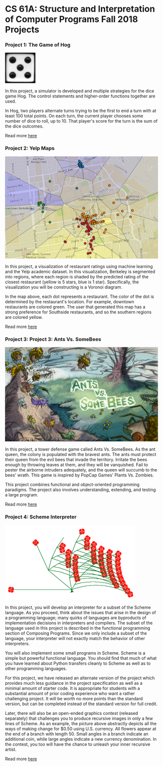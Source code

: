 # CS 61A: Structure and Interpretation of Computer Programs Fall 2018 Projects

### Project 1: The Game of Hog 
![alt text](https://github.com/weikhor/CS61A/blob/master/hog/die5.gif)

In this project, a simulator is developed and multiple strategies for the dice game Hog. The control statements and higher-order functions together are used.

In Hog, two players alternate turns trying to be the first to end a turn with at least 100 total points. On each turn, the current player chooses some number of dice to roll, up to 10. That player's score for the turn is 
the sum of the dice outcomes.

Read more [here](/CS61A/hog)

### Project 2: Yelp Maps
![alt text](https://github.com/weikhor/CS61A/blob/master/maps/voronoi.png)

In this project, a visualization of restaurant ratings using machine learning and the Yelp academic dataset. In this visualization, Berkeley is segmented into regions, where each region is shaded by the predicted rating of the closest restaurant (yellow is 5 stars, blue is 1 star). Specifically, the visualization you will be constructing is a Voronoi diagram.

In the map above, each dot represents a restaurant. The color of the dot is determined by the restaurant's location. 
For example, downtown restaurants are colored green. The user that generated this map has a strong preference for Southside 
restaurants, and so the southern regions are colored yellow.

Read more [here](/CS61A/maps)

### Project 3: Project 3: Ants Vs. SomeBees
![alt text](https://github.com/weikhor/CS61A/blob/master/ants/splash.png)

In this project, a tower defense game called Ants Vs. SomeBees. As the ant queen, the colony is populated with the bravest ants. The ants must protect their queen from the evil bees that invade the territory. Irritate the bees enough by throwing leaves at them, and they will be vanquished. Fail to pester the airborne intruders adequately, and the queen will succumb to the bees' wrath. This game is inspired by PopCap Games' Plants Vs. Zombies.

This project combines functional and object-oriented programming paradigms. The project also involves understanding, extending, and testing a large program.

Read more [here](/CS61A/ants)

### Project 4: Scheme Interpreter
![alt text](https://github.com/weikhor/CS61A/blob/master/scheme/money_tree.png)

In this project, you will develop an interpreter for a subset of the Scheme language. As you proceed, think about the issues that arise in the design of a programming language; many quirks of languages are byproducts of implementation decisions in interpreters and compilers. The subset of the language used in this project is described in the functional programming section of Composing Programs. Since we only include a subset of the language, your interpreter will not exactly match the behavior of other interpreters.

You will also implement some small programs in Scheme. Scheme is a simple but powerful functional language. You should find that much of what you have learned about Python transfers cleanly to Scheme as well as to other programming languages.

For this project, we have released an alternate version of the project which provides much less guidance in the project specification as well as a minimal amount of starter code. It is appropriate for students with a substantial amount of prior coding experience who want a rather challenging project. It will be worth no more points than the standard version, but can be completed instead of the standard version for full credit.

Later, there will also be an open-ended graphics contest (released separately) that challenges you to produce recursive images in only a few lines of Scheme. As an example, the picture above abstractly depicts all the ways of making change for $0.50 using U.S. currency. All flowers appear at the end of a branch with length 50. Small angles in a branch indicate an additional coin, while large angles indicate a new currency denomination. In the contest, you too will have the chance to unleash your inner recursive artist.

Read more [here](/CS61A/scheme)



